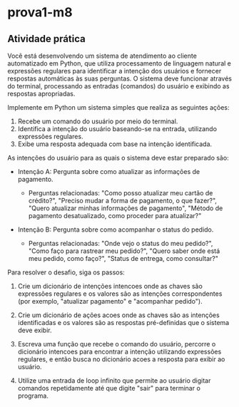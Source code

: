 # prova1-m8

## Atividade prática
Você está desenvolvendo um sistema de atendimento ao cliente automatizado em Python, que utiliza processamento de linguagem natural e expressões regulares para identificar a intenção dos usuários e fornecer respostas automáticas às suas perguntas. O sistema deve funcionar através do terminal, processando as entradas (comandos) do usuário e exibindo as respostas apropriadas.


Implemente em Python um sistema simples que realiza as seguintes ações:
1. Recebe um comando do usuário por meio do terminal.
2. Identifica a intenção do usuário baseando-se na entrada, utilizando expressões regulares.
3. Exibe uma resposta adequada com base na intenção identificada.

As intenções do usuário para as quais o sistema deve estar preparado são:

- Intenção A: Pergunta sobre como atualizar as informações de pagamento.
  - Perguntas relacionadas: "Como posso atualizar meu cartão de crédito?", "Preciso mudar a forma de pagamento, o que fazer?", "Quero atualizar minhas informações de pagamento", "Método de pagamento desatualizado, como proceder para atualizar?"

- Intenção B: Pergunta sobre como acompanhar o status do pedido.
  - Perguntas relacionadas: "Onde vejo o status do meu pedido?", "Como faço para rastrear meu pedido?", "Quero saber onde está meu pedido, como faço?", "Status de entrega, como consultar?"

Para resolver o desafio, siga os passos:

1. Crie um dicionário de intenções intencoes onde as chaves são expressões regulares e os valores são as intenções correspondentes (por exemplo, "atualizar pagamento" e "acompanhar pedido").

2. Crie um dicionário de ações acoes onde as chaves são as intenções identificadas e os valores são as respostas pré-definidas que o sistema deve exibir.

3. Escreva uma função que recebe o comando do usuário, percorre o dicionário intencoes para encontrar a intenção utilizando expressões regulares, e então busca no dicionário acoes a resposta para exibir ao usuário.

4. Utilize uma entrada de loop infinito que permite ao usuário digitar comandos repetidamente até que digite "sair" para terminar o programa.
